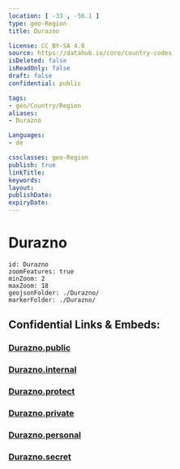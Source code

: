 ```yaml
---
location: [ -33 , -56.1 ] 
type: geo-Region
title: Durazno

license: CC BY-SA 4.0
source: https://datahub.io/core/country-codes
isDeleted: false
isReadOnly: false
draft: false
confidential: public

tags:
- geo/Country/Region
aliases:
- Durazno

Languages:
- de

cssclasses: geo-Region
publish: true
linkTitle: 
keywords: 
layout: 
publishDate: 
expiryDate: 
---
```


# Durazno

```leaflet
id: Durazno
zoomFeatures: true 
minZoom: 2 
maxZoom: 18
geojsonFolder: ./Durazno/
markerFolder: ./Durazno/
```


## Confidential Links & Embeds: 

### [Durazno.public](/_public/\Earth\Continent\America~South\Uruguay\departments~UruguayDurazno.public.md) 

### [Durazno.internal](/_internal/\Earth\Continent\America~South\Uruguay\departments~UruguayDurazno.internal.md) 

### [Durazno.protect](/_protect/\Earth\Continent\America~South\Uruguay\departments~UruguayDurazno.protect.md) 

### [Durazno.private](/_private/\Earth\Continent\America~South\Uruguay\departments~UruguayDurazno.private.md) 

### [Durazno.personal](/_personal/\Earth\Continent\America~South\Uruguay\departments~UruguayDurazno.personal.md) 

### [Durazno.secret](/_secret/\Earth\Continent\America~South\Uruguay\departments~UruguayDurazno.secret.md)

